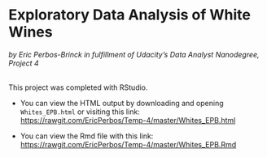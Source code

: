 # Exploratory Data Analysis of White Wines
 
_by Eric Perbos-Brinck in fulfillment of Udacity’s Data Analyst Nanodegree, Project 4_  
</br>

This project was completed with RStudio.

- You can view the HTML output by downloading and opening ```Whites_EPB.html``` or visiting this link: https://rawgit.com/EricPerbos/Temp-4/master/Whites_EPB.html

- You can view the Rmd file with this link: https://rawgit.com/EricPerbos/Temp-4/master/Whites_EPB.Rmd
